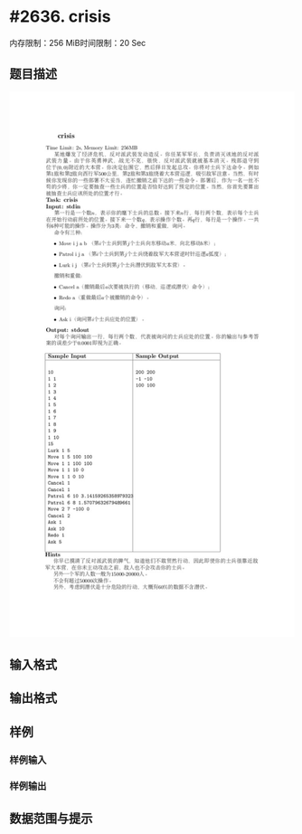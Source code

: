 # #2636. crisis

内存限制：256 MiB时间限制：20 Sec

## 题目描述

![](upload/201203/crisis.jpg)

## 输入格式

## 输出格式

## 样例

### 样例输入

### 样例输出

## 数据范围与提示
